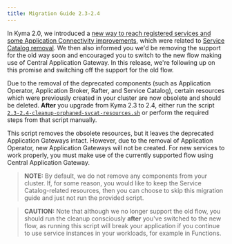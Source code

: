 ```yaml
---
title: Migration Guide 2.3-2.4
---
```


In Kyma 2.0, we introduced a [new way to reach registered services and some Application Connectivity improvements](https://kyma-project.io/blog/2021/12/7/release-notes-20/#application-connectivity), which were related to [Service Catalog removal](https://kyma-project.io/blog/2021/12/7/release-notes-20/#service-catalog-deprecation-update).
We then also informed you we'd be removing the support for the old way soon and encouraged you to switch to the new flow making use of Central Application Gateway. In this release, we're following up on this promise and switching off the support for the old flow. 

Due to the removal of the deprecated components (such as Application Operator, Application Broker, Rafter, and Service Catalog), certain resources which were previously created in your cluster are now obsolete and should be deleted.
**After** you upgrade from Kyma 2.3 to 2.4, either run the script [`2.3-2.4-cleanup-orphaned-svcat-resources.sh`](assets/2.3-2.4-cleanup-orphaned-svcat-resources.sh) or perform the required steps from that script manually.

This script removes the obsolete resources, but it leaves the deprecated Application Gateways intact. However, due to the removal of Application Operator, new Application Gateways will not be created. For new services to work properly, you must make use of the currently supported flow using Central Application Gateway.

> **NOTE:** By default, we do not remove any components from your cluster. If, for some reason, you would like to keep the Service Catalog-related resources, then you can choose to skip this migration guide and just not run the provided script.

> **CAUTION:** Note that although we no longer support the old flow, you should run the cleanup consciously **after** you've switched to the new flow, as running this script will break your application if you continue to use service instances in your workloads, for example in Functions.
